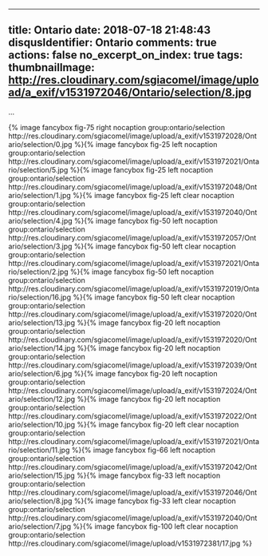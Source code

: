
---
title: Ontario
date: 2018-07-18 21:48:43
disqusIdentifier: Ontario
comments: true
actions: false
no_excerpt_on_index: true
tags:
thumbnailImage: http://res.cloudinary.com/sgiacomel/image/upload/a_exif/v1531972046/Ontario/selection/8.jpg
---
...
<!-- excerpt -->{% image fancybox fig-75 right nocaption group:ontario/selection http://res.cloudinary.com/sgiacomel/image/upload/a_exif/v1531972028/Ontario/selection/0.jpg %}{% image fancybox fig-25 left nocaption group:ontario/selection http://res.cloudinary.com/sgiacomel/image/upload/a_exif/v1531972021/Ontario/selection/5.jpg %}{% image fancybox fig-25 left nocaption group:ontario/selection http://res.cloudinary.com/sgiacomel/image/upload/a_exif/v1531972048/Ontario/selection/1.jpg %}{% image fancybox fig-25 left clear nocaption group:ontario/selection http://res.cloudinary.com/sgiacomel/image/upload/a_exif/v1531972040/Ontario/selection/4.jpg %}{% image fancybox fig-50 left nocaption group:ontario/selection http://res.cloudinary.com/sgiacomel/image/upload/a_exif/v1531972057/Ontario/selection/3.jpg %}{% image fancybox fig-50 left clear nocaption group:ontario/selection http://res.cloudinary.com/sgiacomel/image/upload/a_exif/v1531972021/Ontario/selection/2.jpg %}{% image fancybox fig-50 left nocaption group:ontario/selection http://res.cloudinary.com/sgiacomel/image/upload/a_exif/v1531972019/Ontario/selection/16.jpg %}{% image fancybox fig-50 left clear nocaption group:ontario/selection http://res.cloudinary.com/sgiacomel/image/upload/a_exif/v1531972020/Ontario/selection/13.jpg %}{% image fancybox fig-20 left nocaption group:ontario/selection http://res.cloudinary.com/sgiacomel/image/upload/a_exif/v1531972020/Ontario/selection/14.jpg %}{% image fancybox fig-20 left nocaption group:ontario/selection http://res.cloudinary.com/sgiacomel/image/upload/a_exif/v1531972039/Ontario/selection/6.jpg %}{% image fancybox fig-20 left nocaption group:ontario/selection http://res.cloudinary.com/sgiacomel/image/upload/a_exif/v1531972024/Ontario/selection/12.jpg %}{% image fancybox fig-20 left nocaption group:ontario/selection http://res.cloudinary.com/sgiacomel/image/upload/a_exif/v1531972022/Ontario/selection/10.jpg %}{% image fancybox fig-20 left clear nocaption group:ontario/selection http://res.cloudinary.com/sgiacomel/image/upload/a_exif/v1531972021/Ontario/selection/11.jpg %}{% image fancybox fig-66 left nocaption group:ontario/selection http://res.cloudinary.com/sgiacomel/image/upload/a_exif/v1531972042/Ontario/selection/15.jpg %}{% image fancybox fig-33 left nocaption group:ontario/selection http://res.cloudinary.com/sgiacomel/image/upload/a_exif/v1531972046/Ontario/selection/8.jpg %}{% image fancybox fig-33 left clear nocaption group:ontario/selection http://res.cloudinary.com/sgiacomel/image/upload/a_exif/v1531972040/Ontario/selection/7.jpg %}{% image fancybox fig-100 left clear nocaption group:ontario/selection http://res.cloudinary.com/sgiacomel/image/upload/v1531972381/17.jpg %}
